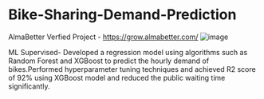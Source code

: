 # Bike-Sharing-Demand-Prediction

AlmaBetter Verfied Project - https://grow.almabetter.com/
![image](https://github.com/Rushishete20/Bike-Sharing-Demand-Prediction/assets/139244240/d073bd44-8226-4b85-a567-72c097e87a09)

ML Supervised- Developed a regression model using algorithms such as Random Forest and XGBoost to predict the hourly demand of bikes.Performed hyperparameter tuning techniques and achieved R2 score of 92% using XGBoost model and reduced the public waiting time significantly.
